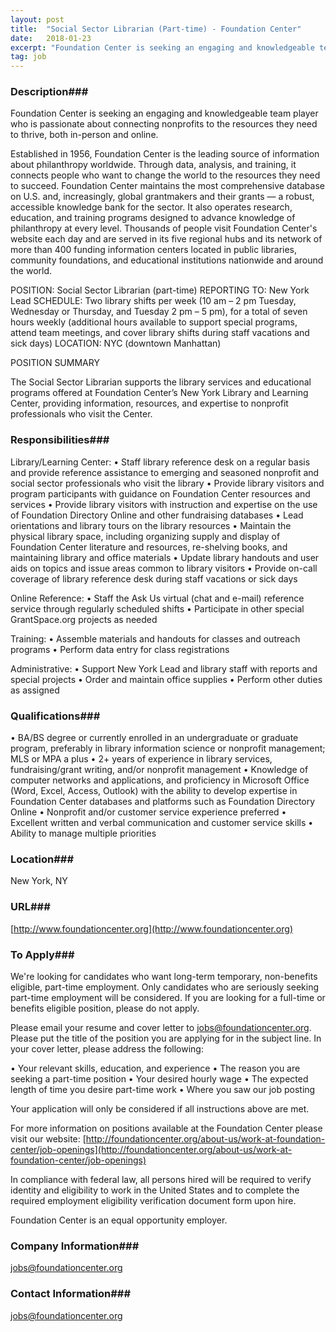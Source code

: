 ```yaml
---
layout: post
title:  "Social Sector Librarian (Part-time) - Foundation Center"
date:   2018-01-23
excerpt: "Foundation Center is seeking an engaging and knowledgeable team player who is passionate about connecting nonprofits to the resources they need to thrive, both in-person and online. Established in 1956, Foundation Center is the leading source of information about philanthropy worldwide. Through data, analysis, and training, it connects people who..."
tag: job
---
```


### Description###

Foundation Center is seeking an engaging and knowledgeable team player who is passionate about connecting nonprofits to the resources they need to thrive, both in-person and online. 

Established in 1956, Foundation Center is the leading source of information about philanthropy worldwide. Through data, analysis, and training, it connects people who want to change the world to the resources they need to succeed. Foundation Center maintains the most comprehensive database on U.S. and, increasingly, global grantmakers and their grants — a robust, accessible knowledge bank for the sector. It also operates research, education, and training programs designed to advance knowledge of philanthropy at every level. Thousands of people visit Foundation Center's website each day and are served in its five regional hubs and its network of more than 400 funding information centers located in public libraries, community foundations, and educational institutions nationwide and around the world.

POSITION:  Social Sector Librarian (part-time)
REPORTING TO:  New York Lead 
SCHEDULE:  Two library shifts per week (10 am – 2 pm Tuesday, Wednesday or Thursday, and Tuesday 2 pm – 5 pm), for a total of seven hours weekly (additional hours available to support special programs, attend team meetings, and cover library shifts during staff vacations and sick days)
LOCATION: NYC (downtown Manhattan)

POSITION SUMMARY

The Social Sector Librarian supports the library services and educational programs offered at Foundation Center’s New York Library and Learning Center, providing information, resources, and expertise to nonprofit professionals who visit the Center.



### Responsibilities###

Library/Learning Center: 
•	Staff library reference desk on a regular basis and provide reference assistance to emerging and seasoned nonprofit and social sector professionals who visit the library
•	Provide library visitors and program participants with guidance on Foundation Center resources and services
•	Provide library visitors  with instruction and expertise on the use of Foundation Directory Online and other fundraising databases
•	Lead orientations and library tours on the library resources 
•	Maintain the physical library space, including organizing supply and display of Foundation Center literature and resources, re-shelving books, and maintaining library and office materials 
•	Update library handouts and user aids on topics and issue areas common to library visitors
•	Provide on-call coverage of library reference desk during staff vacations or sick days

Online Reference: 
•	Staff the Ask Us virtual (chat and e-mail) reference service through regularly scheduled shifts 
•	Participate in other special GrantSpace.org projects as needed 

Training:
•	Assemble materials and handouts for classes and outreach programs 
•	Perform data entry for class registrations 

Administrative: 
•	Support New York Lead and library staff with reports and special projects
•	Order and maintain office supplies 
•	Perform other duties as assigned 



### Qualifications###

•	BA/BS degree or currently enrolled in an undergraduate or graduate program, preferably in library information science or nonprofit management; MLS or MPA a plus
•	2+ years of experience in library services, fundraising/grant writing, and/or nonprofit management
•	Knowledge of computer networks and applications, and proficiency in Microsoft Office (Word, Excel, Access, Outlook) with the ability to develop expertise in Foundation Center databases and platforms such as Foundation Directory Online
•	Nonprofit and/or customer service experience preferred
•	Excellent written and verbal communication and customer service skills
•	Ability to manage multiple priorities





### Location###

New York, NY


### URL###

[http://www.foundationcenter.org](http://www.foundationcenter.org)

### To Apply###

We're looking for candidates who want long-term temporary, non-benefits eligible, part-time employment. Only candidates who are seriously seeking part-time employment will be considered. If you are looking for a full-time or benefits eligible position, please do not apply.

Please email your resume and cover letter to jobs@foundationcenter.org.  Please put the title of the position you are applying for in the subject line.  In your cover letter, please address the following:

•	Your relevant skills, education, and experience
•	The reason you are seeking a part-time position
•	Your desired hourly wage
•	The expected length of time you desire part-time work
•	Where you saw our job posting

Your application will only be considered if all instructions above are met.

For more information on positions available at the Foundation Center please visit our website: [http://foundationcenter.org/about-us/work-at-foundation-center/job-openings](http://foundationcenter.org/about-us/work-at-foundation-center/job-openings)

In compliance with federal law, all persons hired will be required to verify identity and eligibility to work in the United States and to complete the required employment eligibility verification document form upon hire.

Foundation Center is an equal opportunity employer. 



### Company Information###

jobs@foundationcenter.org


### Contact Information###

jobs@foundationcenter.org


